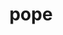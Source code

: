 ---
category: 4-letters
denotation: null
name: pope
reference_link: https://www.etymonline.com/word/pope
root_language: null
root_name: null
title: pope
type: free
word_sums:
- respelling: pope
  sum: 'Pope + '
---